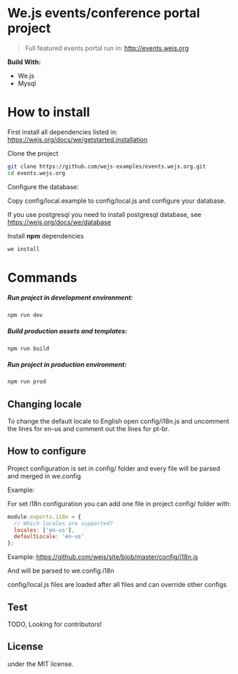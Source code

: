 # We.js events/conference portal project

> Full featured events portal run in: http://events.wejs.org

**Build With:**

- We.js
- Mysql

# How to install

First install all dependencies listed in: https://wejs.org/docs/we/getstarted.installation

Clone the project

```sh
git clone https://github.com/wejs-examples/events.wejs.org.git
cd events.wejs.org
```

Configure the database:

Copy config/local.example to config/local.js and configure your database.

If you use postgresql you need to install postgresql database, see https://wejs.org/docs/we/database

Install **npm** dependencies

```sh
we install
```
# Commands

##### Run project in development environment:
```sh
npm run dev
```

##### Build production assets and templates:
```sh
npm run build
```

##### Run project in production environment:
```sh
npm run prod
```

## Changing locale

To change the default locale to English open config/i18n.js and uncomment the lines for en-us and comment out the lines for pt-br.

## How to configure

Project configuration is set in config/ folder and every file will be parsed and merged in we.config

Example:

For set i18n configuration you can add one file in project config/ folder with:

```js
module.exports.i18n = {
  // Which locales are supported?
  locales: ['en-us'],
  defaultLocale: 'en-us'
};
```
Example: https://github.com/wejs/site/blob/master/config/i18n.js

And will be parsed to we.config.i18n

config/local.js files are loaded after all files and can override other configs

## Test

TODO, Looking for contributors!

## License

under the MIT license.

